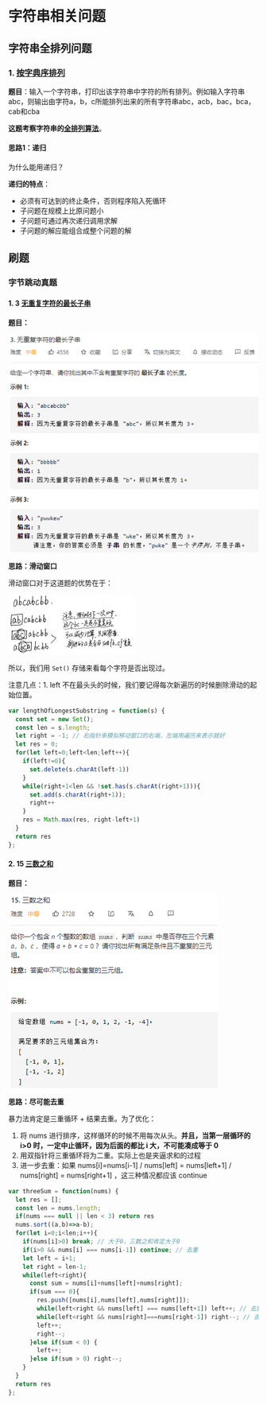 # 字符串相关问题



## 字符串全排列问题

### 1. [按字典序排列](https://www.nowcoder.com/practice/fe6b651b66ae47d7acce78ffdd9a96c7?tpId=188&tqId=36164&rp=1&ru=%2Factivity%2Foj&qru=%2Fta%2Fjob-code-high-week%2Fquestion-ranking)

**题目**：输入一个字符串，打印出该字符串中字符的所有排列。例如输入字符串abc，则输出由字符a，b，c所能排列出来的所有字符串abc，acb，bac，bca，cab和cba

**这题考察字符串的[全排列算法](https://blog.csdn.net/wzy_1988/article/details/8939140)**。

#### 思路1：递归

为什么能用递归？

**递归的特点**：

- 必须有可达到的终止条件，否则程序陷入死循环
- 子问题在规模上比原问题小
- 子问题可通过再次递归调用求解
- 子问题的解应能组合成整个问题的解







## 刷题

### 字节跳动真题

#### 1.  3 [无重复字符的最长子串](https://leetcode-cn.com/problems/longest-substring-without-repeating-characters/)

**题目：**

<img src="String.assets/image-20201107103818918.png" alt="image-20201107103818918"  />

**思路：滑动窗口**

滑动窗口对于这道题的优势在于：

<img src="String.assets/image-20201107104513933.png" alt="image-20201107104513933" style="zoom:25%;" />

所以，我们用 `Set()` 存储来看每个字符是否出现过。

注意几点：1. left 不在最头头的时候，我们要记得每次新遍历的时候删除滑动的起始位置。

```js
var lengthOfLongestSubstring = function(s) {
  const set = new Set();
  const len = s.length;
  let right = -1; // 右指针来模拟移动窗口的右端，左端用遍历来表示就好
  let res = 0;
  for(let left=0;left<len;left++){
    if(left!=0){
      set.delete(s.charAt(left-1))
    }
    while(right+1<len && !set.has(s.charAt(right+1))){
      set.add(s.charAt(right+1));
      right++
    }
    res = Math.max(res, right-left+1)
  }
  return res
};
```



#### 2. 15 [三数之和](https://leetcode-cn.com/problems/3sum/)

**题目：**

![image-20201107111837536](String.assets/image-20201107111837536.png)

**思路：尽可能去重**

暴力法肯定是三重循环 + 结果去重。为了优化：

1. 将 nums 进行排序，这样循环的时候不用每次从头。**并且，当第一层循环的 i>0 时，一定中止循环，因为后面的都比 i 大，不可能凑成等于 0**
2. 用双指针将三重循环将为二重。实际上也是夹逼求和的过程
3. 进一步去重：如果 nums[i]=nums[i-1] / nums[left] = nums[left+1] /  nums[right] = nums[right+1] ，这三种情况都应该 continue

```js
var threeSum = function(nums) {
  let res = [];
  const len = nums.length;
  if(nums === null || len < 3) return res
  nums.sort((a,b)=>a-b);
  for(let i=0;i<len;i++){
    if(nums[i]>0) break; // 大于0，三数之和肯定大于0
    if(i>0 && nums[i] === nums[i-1]) continue; // 去重
    let left = i+1;
    let right = len-1;
    while(left<right){
      const sum = nums[i]+nums[left]+nums[right];
      if(sum === 0){
        res.push([nums[i],nums[left],nums[right]]);
        while(left<right && nums[left] === nums[left+1]) left++; // 去重
        while(left<right && nums[right]===nums[right-1]) right--; // 去重
        left++;
        right--;
      }else if(sum < 0) {
        left++;
      }else if(sum > 0) right--;
    }
  }
  return res
};
```





















